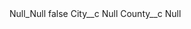<?xml version="1.0" encoding="UTF-8"?>
<CustomMetadata xmlns="http://soap.sforce.com/2006/04/metadata" xmlns:xsi="http://www.w3.org/2001/XMLSchema-instance" xmlns:xsd="http://www.w3.org/2001/XMLSchema">
    <label>Null_Null</label>
    <protected>false</protected>
    <values>
        <field>City__c</field>
        <value xsi:type="xsd:string">Null</value>
    </values>
    <values>
        <field>County__c</field>
        <value xsi:type="xsd:string">Null</value>
    </values>
</CustomMetadata>
